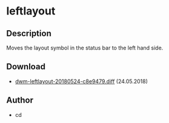 # leftlayout

## Description

Moves the layout symbol in the status bar to the left hand side.

## Download

* [dwm-leftlayout-20180524-c8e9479.diff](dwm-leftlayout-20180524-c8e9479.diff) (24.05.2018)

## Author

* cd
